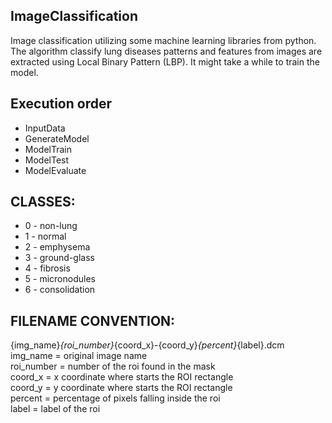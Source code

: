 ## ImageClassification

Image classification utilizing some machine learning libraries from python. The algorithm classify lung diseases patterns and features from 
images are extracted using Local Binary Pattern (LBP). It might take a while to train the model.

## Execution order

- InputData
- GenerateModel
- ModelTrain
- ModelTest
- ModelEvaluate

## CLASSES:

- 0 - non-lung
- 1 - normal
- 2 - emphysema
- 3 - ground-glass
- 4 - fibrosis
- 5 - micronodules
- 6 - consolidation


## FILENAME CONVENTION:

{img_name}_{roi_number}_{coord_x}-{coord_y}_{percent}_{label}.dcm <br />
img_name = original image name <br />
roi_number = number of the roi found in the mask <br />
coord_x = x coordinate where starts the ROI rectangle <br />
coord_y = y coordinate where starts the ROI rectangle <br />
percent = percentage of pixels falling inside the roi <br />
label = label of the roi
